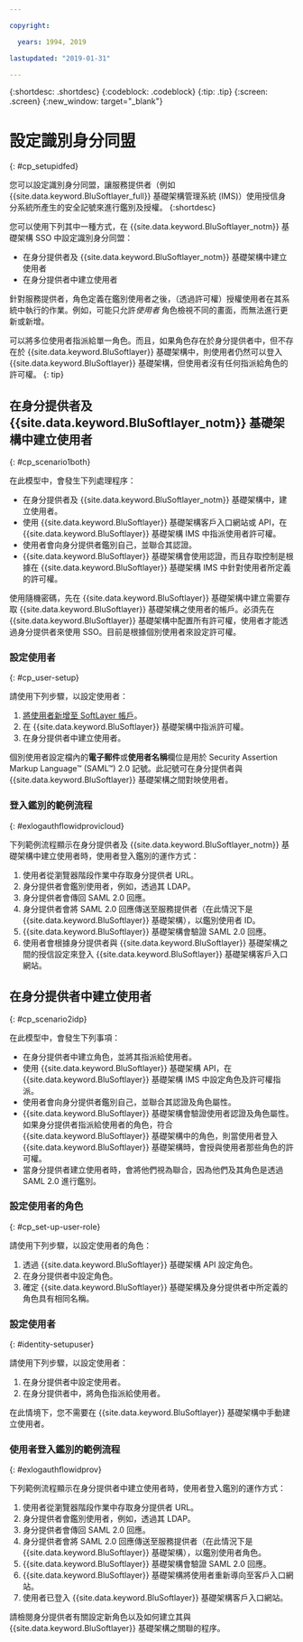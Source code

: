 ```yaml
---

copyright:

  years: 1994, 2019

lastupdated: "2019-01-31"

---
```


{:shortdesc: .shortdesc}
{:codeblock: .codeblock}
{:tip: .tip}
{:screen: .screen}
{:new_window: target="_blank"}

# 設定識別身分同盟
{: #cp_setupidfed}

您可以設定識別身分同盟，讓服務提供者（例如 {{site.data.keyword.BluSoftlayer_full}} 基礎架構管理系統 (IMS)）使用授信身分系統所產生的安全記號來進行鑑別及授權。
{:shortdesc}

您可以使用下列其中一種方式，在 {{site.data.keyword.BluSoftlayer_notm}} 基礎架構 SSO 中設定識別身分同盟：
* 在身分提供者及 {{site.data.keyword.BluSoftlayer_notm}} 基礎架構中建立使用者
* 在身分提供者中建立使用者

針對服務提供者，角色定義在鑑別使用者之後，（透過許可權）授權使用者在其系統中執行的作業。例如，可能只允許*使用者* 角色檢視不同的畫面，而無法進行更新或新增。

可以將多位使用者指派給單一角色。而且，如果角色存在於身分提供者中，但不存在於 {{site.data.keyword.BluSoftlayer}} 基礎架構中，則使用者仍然可以登入 {{site.data.keyword.BluSoftlayer}} 基礎架構，但使用者沒有任何指派給角色的許可權。
{: tip}


## 在身分提供者及 {{site.data.keyword.BluSoftlayer_notm}} 基礎架構中建立使用者
{: #cp_scenario1both}

在此模型中，會發生下列處理程序：
* 在身分提供者及 {{site.data.keyword.BluSoftlayer_notm}} 基礎架構中，建立使用者。
* 使用 {{site.data.keyword.BluSoftlayer}} 基礎架構客戶入口網站或 API，在 {{site.data.keyword.BluSoftlayer}} 基礎架構 IMS 中指派使用者許可權。
* 使用者會向身分提供者鑑別自己，並聯合其認證。
* {{site.data.keyword.BluSoftlayer}} 基礎架構會使用認證，而且存取控制是根據在 {{site.data.keyword.BluSoftlayer}} 基礎架構 IMS 中針對使用者所定義的許可權。

使用隨機密碼，先在 {{site.data.keyword.BluSoftlayer}} 基礎架構中建立需要存取 {{site.data.keyword.BluSoftlayer}} 基礎架構之使用者的帳戶。必須先在 {{site.data.keyword.BluSoftlayer}} 基礎架構中配置所有許可權，使用者才能透過身分提供者來使用 SSO。目前是根據個別使用者來設定許可權。

### 設定使用者
{: #cp_user-setup}

請使用下列步驟，以設定使用者：

1. [將使用者新增至 SoftLayer 帳戶](/docs/customer-portal?topic=customer-portal-customerportal_addusertocpacct#customerportal_addusertocpacct)。
2. 在 {{site.data.keyword.BluSoftlayer}} 基礎架構中指派許可權。
3. 在身分提供者中建立使用者。

個別使用者設定檔內的**電子郵件**或**使用者名稱**欄位是用於 Security Assertion Markup Language&trade; (SAML&trade;) 2.0 記號。此記號可在身分提供者與 {{site.data.keyword.BluSoftlayer}} 基礎架構之間對映使用者。

### 登入鑑別的範例流程
{: #exlogauthflowidprovicloud}

下列範例流程顯示在身分提供者及 {{site.data.keyword.BluSoftlayer_notm}} 基礎架構中建立使用者時，使用者登入鑑別的運作方式：
1. 使用者從瀏覽器階段作業中存取身分提供者 URL。
2. 身分提供者會鑑別使用者，例如，透過其 LDAP。
3. 身分提供者會傳回 SAML 2.0 回應。
4. 身分提供者會將 SAML 2.0 回應傳送至服務提供者（在此情況下是 {{site.data.keyword.BluSoftlayer}} 基礎架構），以鑑別使用者 ID。
5. {{site.data.keyword.BluSoftlayer}} 基礎架構會驗證 SAML 2.0 回應。
6. 使用者會根據身分提供者與 {{site.data.keyword.BluSoftlayer}} 基礎架構之間的授信設定來登入 {{site.data.keyword.BluSoftlayer}} 基礎架構客戶入口網站。


## 在身分提供者中建立使用者
{: #cp_scenario2idp}

在此模型中，會發生下列事項：
* 在身分提供者中建立角色，並將其指派給使用者。
* 使用 {{site.data.keyword.BluSoftlayer}} 基礎架構 API，在 {{site.data.keyword.BluSoftlayer}} 基礎架構 IMS 中設定角色及許可權指派。
* 使用者會向身分提供者鑑別自己，並聯合其認證及角色屬性。
* {{site.data.keyword.BluSoftlayer}} 基礎架構會驗證使用者認證及角色屬性。如果身分提供者指派給使用者的角色，符合 {{site.data.keyword.BluSoftlayer}} 基礎架構中的角色，則當使用者登入 {{site.data.keyword.BluSoftlayer}} 基礎架構時，會授與使用者那些角色的許可權。
* 當身分提供者建立使用者時，會將他們視為聯合，因為他們及其角色是透過 SAML 2.0 進行鑑別。

### 設定使用者的角色
{: #cp_set-up-user-role}

請使用下列步驟，以設定使用者的角色：

1. 透過 {{site.data.keyword.BluSoftlayer}} 基礎架構 API 設定角色。
2. 在身分提供者中設定角色。
3. 確定 {{site.data.keyword.BluSoftlayer}} 基礎架構及身分提供者中所定義的角色具有相同名稱。

### 設定使用者
{: #identity-setupuser}

請使用下列步驟，以設定使用者：

1. 在身分提供者中設定使用者。
2. 在身分提供者中，將角色指派給使用者。

在此情境下，您不需要在 {{site.data.keyword.BluSoftlayer}} 基礎架構中手動建立使用者。

### 使用者登入鑑別的範例流程
{: #exlogauthflowidprov}

下列範例流程顯示在身分提供者中建立使用者時，使用者登入鑑別的運作方式：
1. 使用者從瀏覽器階段作業中存取身分提供者 URL。
2. 身分提供者會鑑別使用者，例如，透過其 LDAP。
3. 身分提供者會傳回 SAML 2.0 回應。
4. 身分提供者會將 SAML 2.0 回應傳送至服務提供者（在此情況下是 {{site.data.keyword.BluSoftlayer}} 基礎架構），以鑑別使用者角色。
5. {{site.data.keyword.BluSoftlayer}} 基礎架構會驗證 SAML 2.0 回應。
6. {{site.data.keyword.BluSoftlayer}} 基礎架構將使用者重新導向至客戶入口網站。
7. 使用者已登入 {{site.data.keyword.BluSoftlayer}} 基礎架構客戶入口網站。

請檢閱身分提供者有關設定新角色以及如何建立其與 {{site.data.keyword.BluSoftlayer}} 基礎架構之關聯的程序。
